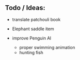 
## Todo / Ideas:
 - translate patchouli book
 - Elephant saddle item
    
 - improve Penguin AI
     - proper swimming animation
     - hunting fish
